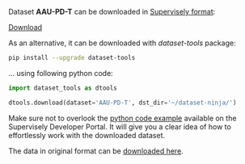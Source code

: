 Dataset **AAU-PD-T** can be downloaded in [Supervisely format](https://developer.supervisely.com/api-references/supervisely-annotation-json-format):

 [Download](https://assets.supervisely.com/remote/eyJsaW5rIjogInMzOi8vc3VwZXJ2aXNlbHktZGF0YXNldHMvMzExMF9BQVUtUEQtVC9hYXVwZHQtRGF0YXNldE5pbmphLnRhciIsICJzaWciOiAiMFRQRlp2ZDFyNnRVTzBJL3k3SHdGZ1VCblBnRVpJSk04ejRBS2NWZlVCdz0ifQ==?response-content-disposition=attachment%3B%20filename%3D%22aaupdt-DatasetNinja.tar%22)

As an alternative, it can be downloaded with *dataset-tools* package:
``` bash
pip install --upgrade dataset-tools
```

... using following python code:
``` python
import dataset_tools as dtools

dtools.download(dataset='AAU-PD-T', dst_dir='~/dataset-ninja/')
```
Make sure not to overlook the [python code example](https://developer.supervisely.com/getting-started/python-sdk-tutorials/iterate-over-a-local-project) available on the Supervisely Developer Portal. It will give you a clear idea of how to effortlessly work with the downloaded dataset.

The data in original format can be [downloaded here](https://www.kaggle.com/datasets/noorulhuda90/aaupdt/download?datasetVersionNumber=3).